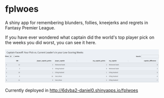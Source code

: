 # fplwoes
A shiny app for remembering blunders, follies, kneejerks and regrets in Fantasy Premier League.

If you have ever wondered what captain did the world's top player pick on the weeks you did worst, you can see it here.

<img src="captain_table_image.png" alt = "example_image"/>




Currently deployed in http://6dvba2-daniel0.shinyapps.io/fplwoes


